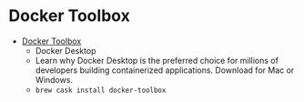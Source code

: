 # Docker Toolbox
- [Docker Toolbox](https://www.docker.com/products/docker-toolbox)
  -  Docker Desktop
  - Learn why Docker Desktop is the preferred choice for millions of developers building containerized applications. Download for Mac or Windows.
  - `brew cask install docker-toolbox`
